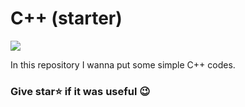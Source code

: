 # C++ (starter)

<img src="https://global-prog.com/wp-content/uploads/2019/07/cpp-e1572092855695.jpg.webp"/>

In this repository I wanna put some simple C++ codes.

### Give star⭐ if it was useful 😉
